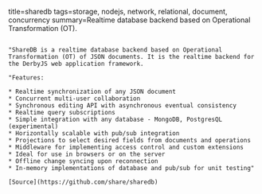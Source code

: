 title=sharedb
tags=storage, nodejs, network, relational, document, concurrency
summary=Realtime database backend based on Operational Transformation (OT).
~~~~~~

"ShareDB is a realtime database backend based on Operational Transformation (OT) of JSON documents. It is the realtime backend for the DerbyJS web application framework.

"Features:

* Realtime synchronization of any JSON document
* Concurrent multi-user collaboration
* Synchronous editing API with asynchronous eventual consistency
* Realtime query subscriptions
* Simple integration with any database - MongoDB, PostgresQL (experimental)
* Horizontally scalable with pub/sub integration
* Projections to select desired fields from documents and operations
* Middleware for implementing access control and custom extensions
* Ideal for use in browsers or on the server
* Offline change syncing upon reconnection
* In-memory implementations of database and pub/sub for unit testing"

[Source](https://github.com/share/sharedb)

